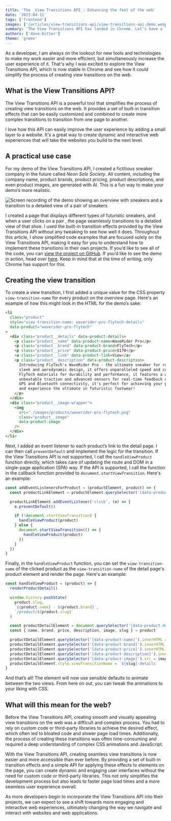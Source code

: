 ```yaml
---
title: 'The _View Transitions API_: Enhancing the feel of the web'
date: '2023-04-11'
tags: ['frontend']
images: ['/articles/view-transitions-api/view-transitions-api-demo.webp']
summary: 'The View Transitions API has landed in Chrome. Let’s have a look at how the API works and why it will change the feel of the web.'
authors: ['dave-bitter']
theme: 'green'
---
```


As a developer, I am always on the lookout for new tools and technologies to make my work easier and more efficient, but simultaneously increase the user experience of it. That's why I was excited to explore the View Transitions API, which is now stable in Chrome and see how it could simplify the process of creating view transitions on the web.

## What is the View Transitions API?

The View Transitions API is a powerful tool that simplifies the process of creating view transitions on the web. It provides a set of built-in transition effects that can be easily customized and combined to create more complex transitions to transition from one page to another.

I love how this API can easily improve the user experience by adding a small layer to a website. It's a great way to create dynamic and interactive web experiences that will take the websites you build to the next level.

## A practical use case

For my demo of the View Transitions API, I created a fictitious sneaker company in the future called _Neon Sole Society_. All content, including the company name, product brands, product pricing, product descriptions, and even product images, are generated with AI. This is a fun way to make your demo’s more realistic.

<div style={{display: 'flex', justifyContent: 'center'}}>
<img src='/articles/view-transitions-api/view-transitions-api-demo.gif' alt='Screen recording of the demo showing an overview with sneakers and a transition to a detailed view of a pair of sneakers'  />
</div>

I created a page that displays different types of futuristic sneakers, and when a user clicks on a pair , the page seamlessly transitions to a detailed view of that shoe. I used the built-in transition effects provided by the View Transitions API without any tweaking to see how well it does. Throughout this article, I show simplified code examples that are focused solely on the View Transitions API, making it easy for you to understand how to implement these transitions in their own projects. If you’d like to see all of the code, you can [view the project on GitHub](https://github.com/DaveBitter/view-transitions-api-demo). If you’d like to see the demo in action, head over [here](https://view-transitions-api-demo.davebitter.com/). Keep in mind that at the time of writing, only Chrome has support for this.

## Creating the view transition

To create a view transition, I first added a unique value for the CSS property `view-transition-name` for every product on the overview page. Here's an example of how this might look in the HTML for the demo’s sake:

```html {3}
<li
  class="product"
  style="view-transition-name: waverider-pro-flytech-details"
  data-product="waverider-pro-flytech"
>
  <div class="product__details" data-product-details>
    <p class="product__name" data-product-name>WaveRider Pro</p>
    <p class="product__brand" data-product-brand>FlyTech</p>
    <p class="product__price" data-product-price>$170</p>
    <a class="product__link" data-product-link>View</a>
    <p class="product__description" data-product-description>
      Introducing FlyTech's WaveRider Pro - the ultimate sneaker for runners and athletes. With a
      sleek and aerodynamic design, it offers unparalleled speed and comfort. Made with the latest
      FlyTech materials for durability and performance, it features a wave-shaped sole for
      unbeatable traction and advanced sensors for real-time feedback on performance. With built-in
      GPS and Bluetooth connectivity, it's perfect for achieving your personal best. Get yours today
      and experience the ultimate in futuristic footwear!
    </p>
  </div>
  <div class="product__image-wrapper">
    <img
      src="./images/products/waverider-pro-flytech.png"
      class="product__image"
      data-product-image
    />
  </div>
</li>
```

Next, I added an event listener to each product’s link to the detail page. I can then call `preventDefault` and implement the logic for the transition. If the View Transitions API is not supported, I call the `handleViewProduct` function directly, which takes care of updating the route and DOM in a single-page application (SPA) way. If the API is supported, I call the function in the callback function provided to `document.startViewTransition`. Here's an example:

```jsx {7-13}
const addEventListenersForProduct = (productElement, product) => {
  const productLinkElement = productElement.querySelector('[data-product-link]')

  productLinkElement.addEventListener('click', (e) => {
    e.preventDefault()

    if (!document.startViewTransition) {
      handleViewProduct(product)
    } else {
      document.startViewTransition(() => {
        handleViewProduct(product)
      })
    }
  })
}
```

Finally, in the `handleViewProduct` function, you can set the `view-transition-name` of the clicked product as the `view-transition-name` of the detail page's product element and render the page. Here's an example:

```jsx {18}
const handleViewProduct = (product) => {
  renderProductDetail()

  window.history.pushState(
    product.slug,
    `${product.name} - ${product.brand}`,
    `/product/${product.slug}`
  )

  const productDetailElement = document.querySelector('[data-product-detail]')
  const { name, brand, price, description, image, slug } = product

  productDetailElement.querySelector('[data-product-name]').innerHTML = name
  productDetailElement.querySelector('[data-product-brand]').innerHTML = brand
  productDetailElement.querySelector('[data-product-price]').innerHTML = price
  productDetailElement.querySelector('[data-product-description]').innerHTML = description
  productDetailElement.querySelector('[data-product-image]').src = image
  productDetailElement.style.viewTransitionName = `${slug}-details`
}
```

And that’s all! The element will now use sensible defaults to animate between the two views. From here on out, you can tweak the animations to your liking with CSS.

## What will this mean for the web?

Before the View Transitions API, creating smooth and visually appealing view transitions on the web was a difficult and complex process. You had to rely on custom code or third-party libraries to achieve the desired effect, which often led to bloated code and slower page load times. Additionally, the process of creating these transitions was often time-consuming and required a deep understanding of complex CSS animations and JavaScript.

With the View Transitions API, creating seamless view transitions is now easier and more accessible than ever before. By providing a set of built-in transition effects and a simple API for applying these effects to elements on the page, you can create dynamic and engaging user interfaces without the need for custom code or third-party libraries. This not only simplifies the development process but also leads to faster page load times and a more seamless user experience overall.

As more developers begin to incorporate the View Transitions API into their projects, we can expect to see a shift towards more engaging and interactive web experiences, ultimately changing the way we navigate and interact with websites and web applications.
